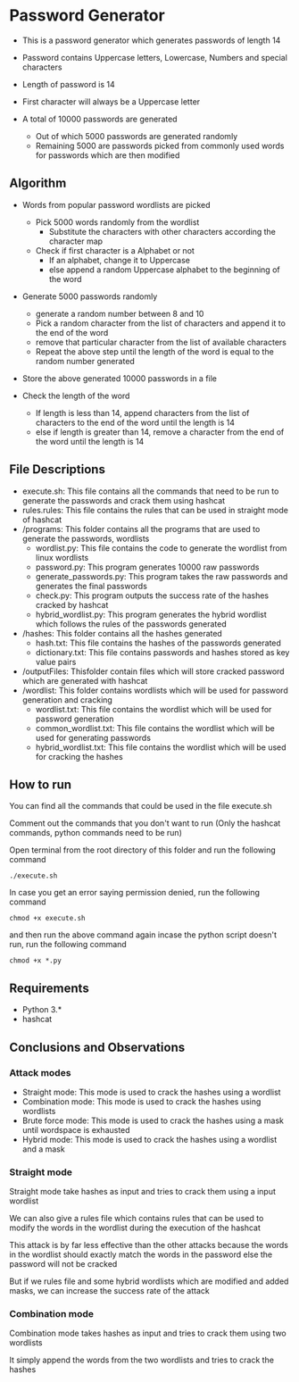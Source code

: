Password Generator
==================
- This is a password generator which generates passwords of length 14

- Password contains Uppercase letters, Lowercase, Numbers and special characters

- Length of password is 14

- First character will always be a Uppercase letter

- A total of 10000 passwords are generated
     - Out  of which 5000 passwords are generated randomly
     - Remaining 5000 are passwords picked from commonly used words for passwords which are then modified

**Algorithm**
----------

- Words from popular password wordlists are picked
    - Pick 5000 words randomly from the wordlist
        - Substitute the characters with other characters according the character map
     - Check if first character is a Alphabet or not
        - If an alphabet, change it to Uppercase
        - else append a random Uppercase alphabet to the beginning of the word

- Generate 5000 passwords randomly
    - generate a random number between 8 and 10
    - Pick a random character from the list of characters and append it to the end of the word
    - remove that particular character from the list of available characters
    - Repeat the above step until the length of the word is equal to the random number generated

- Store the above generated 10000 passwords in a file

- Check the length of the word
    - If length is less than 14, append characters from the list of characters to the end of the word until the length is 14
    - else if length is greater than 14, remove a character from the end of the word until the length is 14

**File Descriptions**
------------------
- execute.sh: This file contains all the commands that need to be run to generate the passwords and crack them using hashcat
- rules.rules: This file contains the rules that can be used in straight mode of hashcat
- /programs: This folder contains all the programs that are used to generate the passwords, wordlists
    - wordlist.py: This file contains the code to generate the wordlist from linux wordlists
    - password.py: This program generates 10000 raw passwords
    - generate_passwords.py: This program takes the raw passwords and generates the final passwords
    - check.py: This program outputs the success rate of the hashes cracked by hashcat
    - hybrid_wordlist.py: This program generates the hybrid wordlist which follows the rules of the passwords generated
- /hashes: This folder contains all the hashes generated
    - hash.txt: This file contains the hashes of the passwords generated
    - dictionary.txt: This file contains passwords and hashes stored as key value pairs
- /outputFiles: Thisfolder contain files which will store cracked password which are generated with hashcat
- /wordlist: This folder contains wordlists which will be used for password generation and cracking
    - wordlist.txt: This file contains the wordlist which will be used for password generation
    - common_wordlist.txt: This file contains the wordlist which will be used for generating passwords
    - hybrid_wordlist.txt: This file contains the wordlist which will be used for cracking the hashes

**How to run**
-----------
You can find all the commands that could be used in the file execute.sh

Comment out the commands that you don't want to run (Only the hashcat commands, python commands need to be run)

Open terminal from the root directory of this folder
and run the following command
```
./execute.sh
```
In case you get an error saying permission denied, run the following command
```
chmod +x execute.sh
```
and then run the above command again
incase the python script doesn't run, run the following command
```
chmod +x *.py
```

**Requirements**
------------
- Python 3.*
- hashcat

**Conclusions and Observations**
----------------------------
### **Attack modes**
- Straight mode: This mode is used to crack the hashes using a wordlist
- Combination mode: This mode is used to crack the hashes using wordlists
- Brute force mode: This mode is used to crack the hashes using a mask until wordspace is exhausted
- Hybrid mode: This mode is used to crack the hashes using a wordlist and a mask

### **Straight mode**
Straight mode take hashes as input and tries to crack them using a input wordlist

We can also give a rules file which contains rules that can be used to modify the words in the wordlist during the execution of the hashcat

This attack is by far less effective than the other attacks because the words in the wordlist should exactly match the words in the password else the password will not be cracked

But if we rules file and some hybrid wordlists which are modified and added masks, we can increase the success rate of the attack

### **Combination mode**
Combination mode takes hashes as input and tries to crack them using two wordlists

It simply append the words from the two wordlists and tries to crack the hashes
